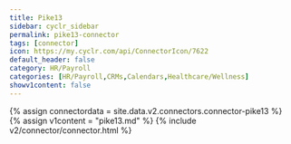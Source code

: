 ```yaml
---
title: Pike13
sidebar: cyclr_sidebar
permalink: pike13-connector
tags: [connector]
icon: https://my.cyclr.com/api/ConnectorIcon/7622
default_header: false
category: HR/Payroll
categories: [HR/Payroll,CRMs,Calendars,Healthcare/Wellness]
showv1content: false
---
```

{% assign connectordata = site.data.v2.connectors.connector-pike13 %}
{% assign v1content = "pike13.md" %}
{% include v2/connector/connector.html %}	